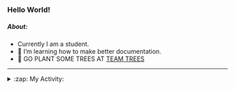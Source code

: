 ### Hello World!

##### About:
- Currently I am a student.
- 🌱 I’m learning how to make better documentation.
- 🌱 GO PLANT SOME TREES AT [TEAM TREES](https://teamtrees.org/)

---
<details>
  <summary>:zap: My Activity:</summary>
  
<!--START_SECTION:waka-->
![Code Time](http://img.shields.io/badge/Code%20Time-1%2C127%20hrs%206%20mins-blue)

**I'm a Night 🦉** 

```text
🌞 Morning                1196 commits        ██░░░░░░░░░░░░░░░░░░░░░░░   08.52 % 
🌆 Daytime                5156 commits        █████████░░░░░░░░░░░░░░░░   36.75 % 
🌃 Evening                4010 commits        ███████░░░░░░░░░░░░░░░░░░   28.58 % 
🌙 Night                  3669 commits        ███████░░░░░░░░░░░░░░░░░░   26.15 % 
```
📅 **I'm Most Productive on Wednesday** 

```text
Monday                   2160 commits        ████░░░░░░░░░░░░░░░░░░░░░   15.39 % 
Tuesday                  1745 commits        ███░░░░░░░░░░░░░░░░░░░░░░   12.44 % 
Wednesday                3307 commits        ██████░░░░░░░░░░░░░░░░░░░   23.57 % 
Thursday                 1647 commits        ███░░░░░░░░░░░░░░░░░░░░░░   11.74 % 
Friday                   1357 commits        ██░░░░░░░░░░░░░░░░░░░░░░░   09.67 % 
Saturday                 1279 commits        ██░░░░░░░░░░░░░░░░░░░░░░░   09.12 % 
Sunday                   2536 commits        █████░░░░░░░░░░░░░░░░░░░░   18.07 % 
```


📊 **This Week I Spent My Time On** 

```text
🔥 Editors: 
VS Code                  5 hrs 23 mins       █████████████████████████   100.00 % 

🐱‍💻 Projects: 
praise                   4 hrs 41 mins       ██████████████████████░░░   87.14 % 
discord-bot              30 mins             ██░░░░░░░░░░░░░░░░░░░░░░░   09.34 % 
CSF22                    11 mins             █░░░░░░░░░░░░░░░░░░░░░░░░   03.52 % 
```


 Last Updated on 22/05/2023 22:07:38 UTC
<!--END_SECTION:waka-->
</details>
